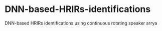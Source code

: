 # DNN-based-HRIRs-identifications
DNN-based HRIRs identifications using continuous rotating speaker arrya
